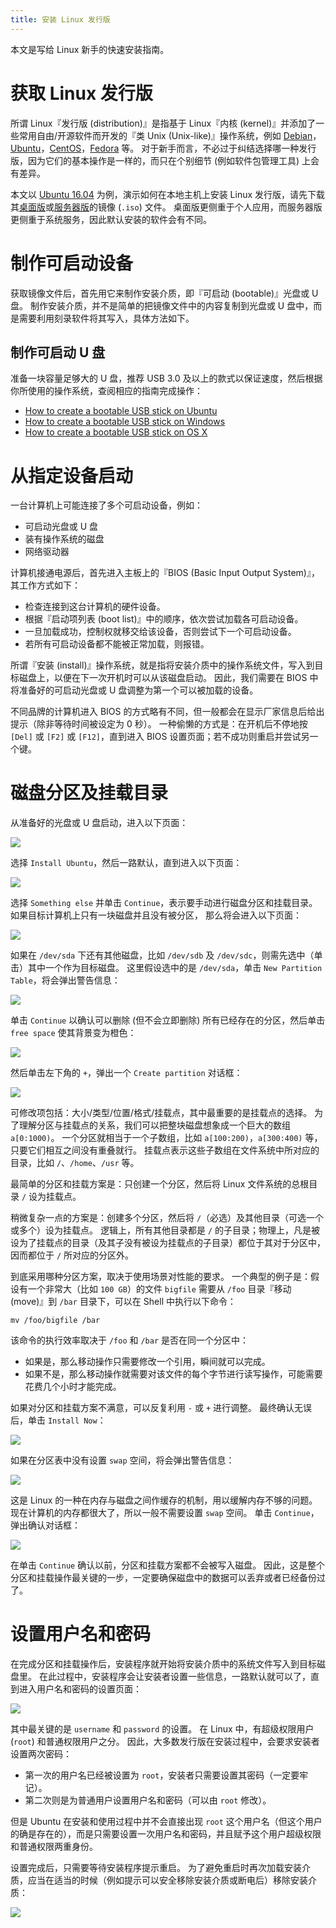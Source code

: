 ```yaml
---
title: 安装 Linux 发行版
---
```


本文是写给 Linux 新手的快速安装指南。

# 获取 Linux 发行版

所谓 Linux『发行版 (distribution)』是指基于 Linux『内核 (kernel)』并添加了一些常用自由/开源软件而开发的『类 Unix (Unix-like)』操作系统，例如 [Debian](https://www.debian.org)，[Ubuntu](https://www.ubuntu.com)，[CentOS](https://www.centos.org/)，[Fedora](https://getfedora.org) 等。
对于新手而言，不必过于纠结选择哪一种发行版，因为它们的基本操作是一样的，而只在个别细节 (例如软件包管理工具) 上会有差异。

本文以 [Ubuntu 16.04](http://releases.ubuntu.com/xenial/) 为例，演示如何在本地主机上安装 Linux 发行版，请先下载其[桌面版](https://www.ubuntu.com/download/desktop)或[服务器版](https://www.ubuntu.com/download/server)的镜像 (`.iso`) 文件。
桌面版更侧重于个人应用，而服务器版更侧重于系统服务，因此默认安装的软件会有不同。

# 制作可启动设备

获取镜像文件后，首先用它来制作安装介质，即『可启动 (bootable)』光盘或 U 盘。
制作安装介质，并不是简单的把镜像文件中的内容复制到光盘或 U 盘中，而是需要利用刻录软件将其写入，具体方法如下。

## 制作可启动 U 盘

准备一块容量足够大的 U 盘，推荐 USB 3.0 及以上的款式以保证速度，然后根据你所使用的操作系统，查阅相应的指南完成操作：

- [How to create a bootable USB stick on Ubuntu](https://www.ubuntu.com/download/desktop/create-a-usb-stick-on-ubuntu)
- [How to create a bootable USB stick on Windows](https://www.ubuntu.com/download/desktop/create-a-usb-stick-on-windows)
- [How to create a bootable USB stick on OS X](https://www.ubuntu.com/download/desktop/create-a-usb-stick-on-mac-osx)

# 从指定设备启动

一台计算机上可能连接了多个可启动设备，例如：

- 可启动光盘或 U 盘
- 装有操作系统的磁盘
- 网络驱动器

计算机接通电源后，首先进入主板上的『BIOS (Basic Input Output System)』，其工作方式如下：

- 检查连接到这台计算机的硬件设备。
- 根据『启动项列表 (boot list)』中的顺序，依次尝试加载各可启动设备。
- 一旦加载成功，控制权就移交给该设备，否则尝试下一个可启动设备。
- 若所有可启动设备都不能被正常加载，则报错。

所谓『安装 (install)』操作系统，就是指将安装介质中的操作系统文件，写入到目标磁盘上，以便在下一次开机时可以从该磁盘启动。
因此，我们需要在 BIOS 中将准备好的可启动光盘或 U 盘调整为第一个可以被加载的设备。

不同品牌的计算机进入 BIOS 的方式略有不同，但一般都会在显示厂家信息后给出提示（除非等待时间被设定为 0 秒）。
一种偷懒的方式是：在开机后不停地按 `[Del]` 或 `[F2]` 或 `[F12]`，直到进入 BIOS 设置页面；若不成功则重启并尝试另一个键。

# 磁盘分区及挂载目录

从准备好的光盘或 U 盘启动，进入以下页面：

![](./welcome.png)

选择 `Install Ubuntu`，然后一路默认，直到进入以下页面：

![](./install_type.png)

选择 `Something else` 并单击 `Continue`，表示要手动进行磁盘分区和挂载目录。
如果目标计算机上只有一块磁盘并且没有被分区， 那么将会进入以下页面：

![](./partition_table.png)

如果在 `/dev/sda` 下还有其他磁盘，比如 `/dev/sdb` 及 `/dev/sdc`，则需先选中（单击）其中一个作为目标磁盘。
这里假设选中的是  `/dev/sda`，单击 `New Partition Table`，将会弹出警告信息：

![](./warning.png)

单击 `Continue` 以确认可以删除 (但不会立即删除) 所有已经存在的分区，然后单击 `free space` 使其背景变为橙色：

![](./free_space.png)

然后单击左下角的 `+`，弹出一个 `Create partition` 对话框：

![](./mount_point.png)

可修改项包括：大小/类型/位置/格式/挂载点，其中最重要的是挂载点的选择。
为了理解分区与挂载点的关系，我们可以把整块磁盘想象成一个巨大的数组 `a[0:1000)`。
一个分区就相当于一个子数组，比如 `a[100:200)`，`a[300:400)` 等，只要它们相互之间没有重叠就行。
挂载点表示这些子数组在文件系统中所对应的目录，比如 `/`、`/home`、`/usr` 等。

最简单的分区和挂载方案是：只创建一个分区，然后将 Linux 文件系统的总根目录 `/` 设为挂载点。

稍微复杂一点的方案是：创建多个分区，然后将 `/`（必选）及其他目录（可选一个或多个）设为挂载点。
逻辑上，所有其他目录都是 `/` 的子目录；物理上，凡是被设为了挂载点的目录（及其子没有被设为挂载点的子目录）都位于其对于分区中，因而都位于 `/` 所对应的分区外。

到底采用哪种分区方案，取决于使用场景对性能的要求。
一个典型的例子是：假设有一个非常大（比如 `100 GB`）的文件 `bigfile` 需要从 `/foo` 目录『移动 (move)』到 `/bar` 目录下，可以在 Shell 中执行以下命令：

```shell
mv /foo/bigfile /bar
```

该命令的执行效率取决于 `/foo` 和 `/bar` 是否在同一个分区中：

- 如果是，那么移动操作只需要修改一个引用，瞬间就可以完成。
- 如果不是，那么移动操作就需要对该文件的每个字节进行读写操作，可能需要花费几个小时才能完成。

如果对分区和挂载方案不满意，可以反复利用 `-` 或 `+` 进行调整。
最终确认无误后，单击 `Install Now`：

![](./install_now.png)

如果在分区表中没有设置 `swap` 空间，将会弹出警告信息：

![](./swap.png)

这是 Linux 的一种在内存与磁盘之间作缓存的机制，用以缓解内存不够的问题。
现在计算机的内存都很大了，所以一般不需要设置 `swap` 空间。
单击 `Continue`，弹出确认对话框：

![](./write.png)

在单击 `Continue` 确认以前，分区和挂载方案都不会被写入磁盘。
因此，这是整个分区和挂载操作最关键的一步，一定要确保磁盘中的数据可以丢弃或者已经备份过了。

# 设置用户名和密码

在完成分区和挂载操作后，安装程序就开始将安装介质中的系统文件写入到目标磁盘里。
在此过程中，安装程序会让安装者设置一些信息，一路默认就可以了，直到进入用户名和密码的设置页面：

![](./username.png)

其中最关键的是 `username` 和 `password` 的设置。
在 Linux 中，有超级权限用户 (`root`) 和普通权限用户之分。
因此，大多数发行版在安装过程中，会要求安装者设置两次密码：

- 第一次的用户名已经被设置为 `root`，安装者只需要设置其密码（一定要牢记）。
- 第二次则是为普通用户设置用户名和密码（可以由 `root` 修改）。

但是 Ubuntu 在安装和使用过程中并不会直接出现 `root` 这个用户名（但这个用户的确是存在的），而是只需要设置一次用户名和密码，并且赋予这个用户超级权限和普通权限两重身份。

设置完成后，只需要等待安装程序提示重启。
为了避免重启时再次加载安装介质，应当在适当的时候（例如提示可以安全移除安装介质或断电后）移除安装介质：

![](./remove.png)

